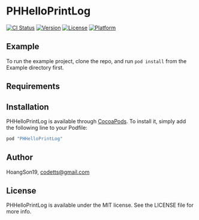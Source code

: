 # PHHelloPrintLog

[![CI Status](http://img.shields.io/travis/HoangSon19/PHHelloPrintLog.svg?style=flat)](https://travis-ci.org/HoangSon19/PHHelloPrintLog)
[![Version](https://img.shields.io/cocoapods/v/PHHelloPrintLog.svg?style=flat)](http://cocoapods.org/pods/PHHelloPrintLog)
[![License](https://img.shields.io/cocoapods/l/PHHelloPrintLog.svg?style=flat)](http://cocoapods.org/pods/PHHelloPrintLog)
[![Platform](https://img.shields.io/cocoapods/p/PHHelloPrintLog.svg?style=flat)](http://cocoapods.org/pods/PHHelloPrintLog)

## Example

To run the example project, clone the repo, and run `pod install` from the Example directory first.

## Requirements

## Installation

PHHelloPrintLog is available through [CocoaPods](http://cocoapods.org). To install
it, simply add the following line to your Podfile:

```ruby
pod "PHHelloPrintLog"
```

## Author

HoangSon19, codetts@gmail.com

## License

PHHelloPrintLog is available under the MIT license. See the LICENSE file for more info.
